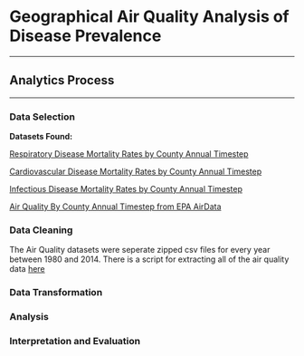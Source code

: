 # Geographical Air Quality Analysis of Disease Prevalence

---
## Analytics Process

---
### Data Selection

**Datasets Found:**

[Respiratory Disease Mortality Rates by County Annual Timestep][1]

[Cardiovascular Disease Mortality Rates by County Annual Timestep][2]

[Infectious Disease Mortality Rates by County Annual Timestep][3]

[Air Quality By County Annual Timestep from EPA AirData][4]

### Data Cleaning 

The Air Quality datasets were seperate zipped csv files for every year between 1980 and 2014. There is a script for extracting all of the air quality data [here](./Preprocessing/airQualityExtracter.py)

### Data Transformation


### Analysis


### Interpretation and Evaluation

[1]: http://ghdx.healthdata.org/record/ihme-data/united-states-chronic-respiratory-disease-mortality-rates-county-1980-2014
[2]: http://ghdx.healthdata.org/record/ihme-data/united-states-cardiovascular-disease-mortality-rates-county-1980-2014
[3]: http://ghdx.healthdata.org/record/ihme-data/united-states-infectious-disease-mortality-rates-county-1980-2014
[4]: https://aqs.epa.gov/aqsweb/airdata/download_files.html#Annual
